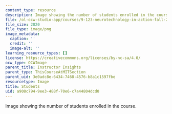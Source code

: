 ```yaml
---
content_type: resource
description: Image showing the number of students enrolled in the course.
file: /ol-ocw-studio-app/courses/9-123-neurotechnology-in-action-fall-2014/a908c7949ee3488f70e6c7a44804dcd0_9-123_stat-students.png
file_size: 2820
file_type: image/png
image_metadata:
  caption: ''
  credit: ''
  image-alt: ''
learning_resource_types: []
license: https://creativecommons.org/licenses/by-nc-sa/4.0/
ocw_type: OCWImage
parent_title: Instructor Insights
parent_type: ThisCourseAtMITSection
parent_uid: 3e0adc8e-6434-7468-4576-b8a1c1597fbe
resourcetype: Image
title: Students
uid: a908c794-9ee3-488f-70e6-c7a44804dcd0
---
```

Image showing the number of students enrolled in the course.